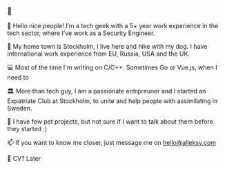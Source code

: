 ### 👋

🚀 Hello nice people! I’m a tech geek with a 5+ year work experience in the tech sector, where I’ve work as a Security Engineer.
 
📍 My home town is Stockholm, I live here and hike with my dog. I have international work experience from EU, Russia, USA and the UK.

💻 Most of the time I'm writing on С/С++. Sometimes Go or Vue.js, when I need to

🏛 More than tech guy, I am a passionate entrpreuner and I started an Expatriate Club at Stockholm, to unite and help people with assimilating in Sweden.

🐶 I have few pet projects, but not sure if I want to talk about them before they started :)

📫 If you want to know me closer, just message me on hello@alleksy.com

📝 CV? Later

